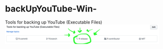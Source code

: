 # backUpYouTube-Win-
Tools for backing up YouTube (Executable Files)
![Download from Released](/lookUp.png?raw=true "Download From Releases")
